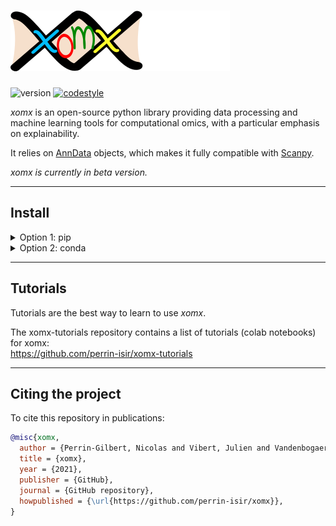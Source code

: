 # ![alt text](logo.png "logo")

![version](https://img.shields.io/badge/version-0.1.0-blue)
[![codestyle](https://img.shields.io/badge/code%20style-black-000000.svg)](https://github.com/psf/black)


*xomx* is an open-source python library providing data processing and 
machine learning tools for computational omics, with a 
particular emphasis on explainability.

It relies on [AnnData](https://anndata.readthedocs.io) objects, which makes it
fully compatible with [Scanpy](https://scanpy.readthedocs.io).

*xomx is currently in beta version.*

-----



## Install

<details><summary>Option 1: pip</summary>
<p>

    pip install git+https://github.com/perrin-isir/xomx

</p>
</details>

<details><summary>Option 2: conda</summary>
<p>

    git clone https://github.com/perrin-isir/xomx.git
    cd xomx

Choose a conda environmnent name, for instance `xomxv`.  
The following command creates the `xomxv` environment with the requirements listed in [environment.yaml](environment.yaml):

    conda env create --name xomxv --file environment.yaml

If you prefer to update an existing environment (`existing_env`):

    conda env update --name existing_env --file environment.yml

To activate the `xomxv` environment:

    conda activate xomxv

Finally, to install the *xomx* library in the activated virtual environment:

    pip install -e .

</p>
</details>

-----
## Tutorials

Tutorials are the best way to learn to use
*xomx*.

The xomx-tutorials repository contains a list of tutorials (colab notebooks) for xomx:  
https://github.com/perrin-isir/xomx-tutorials

-----
## Citing the project
To cite this repository in publications:

```bibtex
@misc{xomx,
  author = {Perrin-Gilbert, Nicolas and Vibert, Julien and Vandenbogaert, Mathias and Waterfall, Joshua J.},
  title = {xomx},
  year = {2021},
  publisher = {GitHub},
  journal = {GitHub repository},
  howpublished = {\url{https://github.com/perrin-isir/xomx}},
}
```
